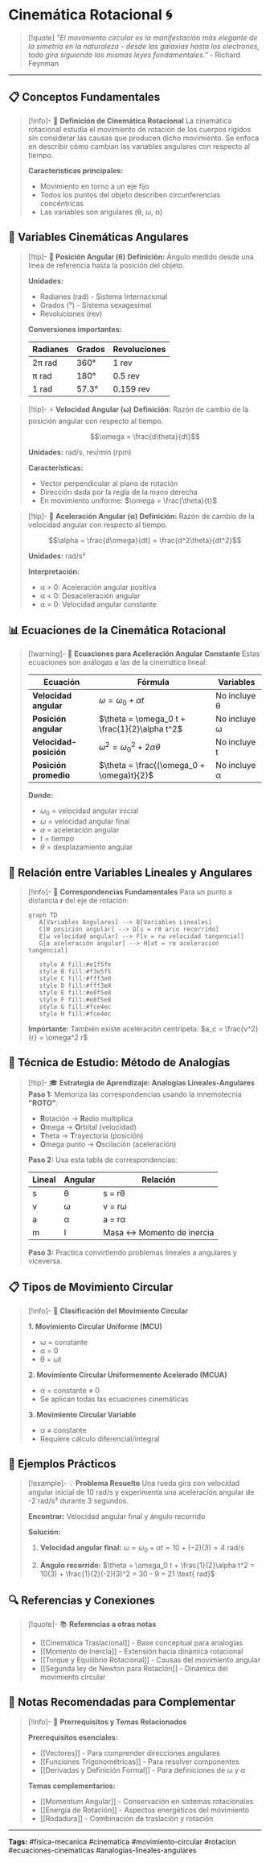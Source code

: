 # Cinemática Rotacional 🌀

>[!quote] _"El movimiento circular es la manifestación más elegante de la simetría en la naturaleza - desde las galaxias hasta los electrones, todo gira siguiendo las mismas leyes fundamentales."_ - Richard Feynman

---

## 📋 Conceptos Fundamentales

> [!info]- 🎯 **Definición de Cinemática Rotacional** La cinemática rotacional estudia el movimiento de rotación de los cuerpos rígidos sin considerar las causas que producen dicho movimiento. Se enfoca en describir cómo cambian las variables angulares con respecto al tiempo.
> 
> **Características principales:**
> 
> - Movimiento en torno a un eje fijo
> - Todos los puntos del objeto describen circunferencias concéntricas
> - Las variables son angulares (θ, ω, α)

## 🔢 Variables Cinemáticas Angulares

> [!tip]- 📐 **Posición Angular (θ)** **Definición:** Ángulo medido desde una línea de referencia hasta la posición del objeto.
> 
> **Unidades:**
> 
> - Radianes (rad) - Sistema Internacional
> - Grados (°) - Sistema sexagesimal
> - Revoluciones (rev)
> 
> **Conversiones importantes:**
> 
> |Radianes|Grados|Revoluciones|
> |---|---|---|
> |2π rad|360°|1 rev|
> |π rad|180°|0.5 rev|
> |1 rad|57.3°|0.159 rev|

> [!tip]- ⚡ **Velocidad Angular (ω)** **Definición:** Razón de cambio de la posición angular con respecto al tiempo.
> 
> $$\omega = \frac{d\theta}{dt}$$
> 
> **Unidades:** rad/s, rev/min (rpm)
> 
> **Características:**
> 
> - Vector perpendicular al plano de rotación
> - Dirección dada por la regla de la mano derecha
> - En movimiento uniforme: $\omega = \frac{\theta}{t}$

> [!tip]- 🚀 **Aceleración Angular (α)** **Definición:** Razón de cambio de la velocidad angular con respecto al tiempo.
> 
> $$\alpha = \frac{d\omega}{dt} = \frac{d^2\theta}{dt^2}$$
> 
> **Unidades:** rad/s²
> 
> **Interpretación:**
> 
> - α > 0: Aceleración angular positiva
> - α < 0: Desaceleración angular
> - α = 0: Velocidad angular constante

## 📊 Ecuaciones de la Cinemática Rotacional

> [!warning]- 🧮 **Ecuaciones para Aceleración Angular Constante** Estas ecuaciones son análogas a las de la cinemática lineal:
> 
> |Ecuación|Fórmula|Variables|
> |---|---|---|
> |**Velocidad angular**|$\omega = \omega_0 + \alpha t$|No incluye θ|
> |**Posición angular**|$\theta = \omega_0 t + \frac{1}{2}\alpha t^2$|No incluye ω|
> |**Velocidad-posición**|$\omega^2 = \omega_0^2 + 2\alpha\theta$|No incluye t|
> |**Posición promedio**|$\theta = \frac{(\omega_0 + \omega)t}{2}$|No incluye α|
> 
> **Donde:**
> 
> - $\omega_0$ = velocidad angular inicial
> - $\omega$ = velocidad angular final
> - $\alpha$ = aceleración angular
> - $t$ = tiempo
> - $\theta$ = desplazamiento angular

## 🔄 Relación entre Variables Lineales y Angulares

> [!info]- 🔗 **Correspondencias Fundamentales** Para un punto a distancia **r** del eje de rotación:
> 
> ```mermaid
> graph TD
>    A[Variables Angulares] --> B[Variables Lineales]
>    C[θ posición angular] --> D[s = rθ arco recorrido]
>    E[ω velocidad angular] --> F[v = rω velocidad tangencial]
>    G[α aceleración angular] --> H[at = rα aceleración tangencial]
>    
>    style A fill:#e1f5fe
>    style B fill:#f3e5f5
>    style C fill:#fff3e0
>    style D fill:#fff3e0
>    style E fill:#e8f5e8
>    style F fill:#e8f5e8
>    style G fill:#fce4ec
>    style H fill:#fce4ec
> ```
> 
> **Importante:** También existe aceleración centrípeta: $a_c = \frac{v^2}{r} = \omega^2 r$

## 🧠 Técnica de Estudio: Método de Analogías

> [!tip]- 🎓 **Estrategia de Aprendizaje: Analogías Lineales-Angulares** **Paso 1:** Memoriza las correspondencias usando la mnemotecnia **"ROTO"**:
> 
> - **R**otación → **R**adio multiplica
> - **O**mega → **O**rbital (velocidad)
> - **T**heta → **T**rayectoria (posición)
> - **O**mega punto → **O**scilación (aceleración)
> 
> **Paso 2:** Usa esta tabla de correspondencias:
> 
> |Lineal|Angular|Relación|
> |---|---|---|
> |s|θ|s = rθ|
> |v|ω|v = rω|
> |a|α|a = rα|
> |m|I|Masa ↔ Momento de inercia|
> 
> **Paso 3:** Practica convirtiendo problemas lineales a angulares y viceversa.

## 📋 Tipos de Movimiento Circular

> [!info]- 🔄 **Clasificación del Movimiento Circular**
> 
> **1. Movimiento Circular Uniforme (MCU)**
> 
> - ω = constante
> - α = 0
> - θ = ωt
> 
> **2. Movimiento Circular Uniformemente Acelerado (MCUA)**
> 
> - α = constante ≠ 0
> - Se aplican todas las ecuaciones cinemáticas
> 
> **3. Movimiento Circular Variable**
> 
> - α ≠ constante
> - Requiere cálculo diferencial/integral

## 🧪 Ejemplos Prácticos

> [!example]- 💡 **Problema Resuelto** Una rueda gira con velocidad angular inicial de 10 rad/s y experimenta una aceleración angular de -2 rad/s² durante 3 segundos.
> 
> **Encontrar:** Velocidad angular final y ángulo recorrido
> 
> **Solución:**
> 
> 1. **Velocidad angular final:** $\omega = \omega_0 + \alpha t = 10 + (-2)(3) = 4 \text{ rad/s}$
>     
> 2. **Ángulo recorrido:** $\theta = \omega_0 t + \frac{1}{2}\alpha t^2 = 10(3) + \frac{1}{2}(-2)(3)^2 = 30 - 9 = 21 \text{ rad}$
>     

## 🔍 Referencias y Conexiones

> [!quote]- 📚 **Referencias a otras notas**
> 
> - [[Cinemática Traslacional]] - Base conceptual para analogías
> - [[Momento de Inercia]] - Extensión hacia dinámica rotacional
> - [[Torque y Equilibrio Rotacional]] - Causas del movimiento angular
> - [[Segunda ley de Newton para Rotación]] - Dinámica del movimiento circular

## 📖 Notas Recomendadas para Complementar

> [!info]- 🎯 **Prerrequisitos y Temas Relacionados**
> 
> **Prerrequisitos esenciales:**
> 
> - [[Vectores]] - Para comprender direcciones angulares
> - [[Funciones Trigonométricas]] - Para resolver componentes
> - [[Derivadas y Definición Formal]] - Para definiciones de ω y α
> 
> **Temas complementarios:**
> 
> - [[Momentum Angular]] - Conservación en sistemas rotacionales
> - [[Energía de Rotación]] - Aspectos energéticos del movimiento
> - [[Rodadura]] - Combinación de traslación y rotación

---

**Tags:** #fisica-mecanica #cinematica #movimiento-circular #rotacion #ecuaciones-cinematicas #analogias-lineales-angulares